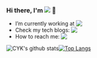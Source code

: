 ### Hi there, I'm  <a href="https://ychai.uk"><img src="https://img.shields.io/badge/-cyk-informational?style=for-the-badge" align="top"></a> 👋
- I’m currently working at  <a href="http://research.baidu.com/"><img src="https://img.shields.io/badge/NLP-ERNIE-blue?style=social&logo=baidu&labelColor=fff&color=blue&logoColor=2832e1" align="top"></a>
- Check my tech blogs: <a href="https://ychai.uk/notes"><img src="https://img.shields.io/badge/Blog-ychai.uk/notes-EAEAEA?logo=hexo&logoColor=white&labelColor=0E83CD" align="top"></a>
- How to reach me:  <a href="mailto:chaiyekun@gmail.com"><img src="https://img.shields.io/badge/Gmail-chaiyekun@gmail%2Ecom-EAEAEA?logo=gmail&logoColor=white&labelColor=D14836" align="top"></a>


<!--
**cyk1337/cyk1337** is a ✨ _special_ ✨ repository because its `README.md` (this file) appears on your GitHub profile.-->

<!-- 
- 🔭 I’m currently working on NLP and machine learning.
- 🌱 I’m currently learning 
- 👯 I’m looking to collaborate on ...
- 🤔 I’m looking for help with ...
- 💬 Ask me about ...
- 📫 How to reach me: ...
- 😄 Pronouns: ...
- ⚡ Fun fact: ...
-->
![CYK's github stats](https://github-readme-stats.vercel.app/api?username=cyk1337&count_private=true&theme=vue-light&show_icons=true)[![Top Langs](https://github-readme-stats.vercel.app/api/top-langs/?username=cyk1337&layout=compact&theme=vue-light)](https://github.com/cyk1337/github-readme-stats)

<!-- 
[![Highway Transformer](https://github-readme-stats.vercel.app/api/pin/?username=cyk1337&repo=Highway-Transformer&theme=jolly)](https://github.com/cyk1337/Highway-Transformer)  

[![Population-Based-Training](https://github-readme-stats.vercel.app/api/pin/?username=cyk1337&repo=Population-Based-Training&theme=cobalt)](https://github.com/cyk1337/Population-Based-Training)

[![Transformer-in-PyTorch](https://github-readme-stats.vercel.app/api/pin/?username=cyk1337&repo=Transformer-in-PyTorch&theme=vue-dark)](https://github.com/cyk1337/Transformer-in-PyTorch) [![Highway Transformer](https://github-readme-stats.vercel.app/api/pin/?username=cyk1337&repo=BERT-Text-Classification-J&theme=onedark)](https://github.com/cyk1337/BERT-Text-Classification-J) 

-->
